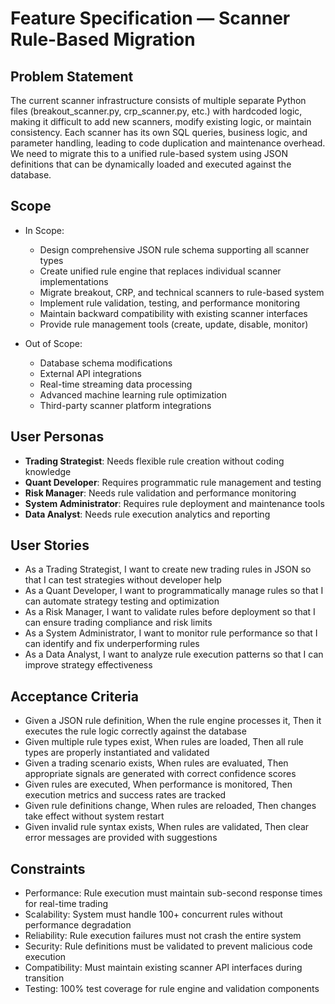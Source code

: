 # Feature Specification — Scanner Rule-Based Migration

## Problem Statement
The current scanner infrastructure consists of multiple separate Python files (breakout_scanner.py, crp_scanner.py, etc.) with hardcoded logic, making it difficult to add new scanners, modify existing logic, or maintain consistency. Each scanner has its own SQL queries, business logic, and parameter handling, leading to code duplication and maintenance overhead. We need to migrate this to a unified rule-based system using JSON definitions that can be dynamically loaded and executed against the database.

## Scope
- In Scope:
  - Design comprehensive JSON rule schema supporting all scanner types
  - Create unified rule engine that replaces individual scanner implementations
  - Migrate breakout, CRP, and technical scanners to rule-based system
  - Implement rule validation, testing, and performance monitoring
  - Maintain backward compatibility with existing scanner interfaces
  - Provide rule management tools (create, update, disable, monitor)

- Out of Scope:
  - Database schema modifications
  - External API integrations
  - Real-time streaming data processing
  - Advanced machine learning rule optimization
  - Third-party scanner platform integrations

## User Personas
- **Trading Strategist**: Needs flexible rule creation without coding knowledge
- **Quant Developer**: Requires programmatic rule management and testing
- **Risk Manager**: Needs rule validation and performance monitoring
- **System Administrator**: Requires rule deployment and maintenance tools
- **Data Analyst**: Needs rule execution analytics and reporting

## User Stories
- As a Trading Strategist, I want to create new trading rules in JSON so that I can test strategies without developer help
- As a Quant Developer, I want to programmatically manage rules so that I can automate strategy testing and optimization
- As a Risk Manager, I want to validate rules before deployment so that I can ensure trading compliance and risk limits
- As a System Administrator, I want to monitor rule performance so that I can identify and fix underperforming rules
- As a Data Analyst, I want to analyze rule execution patterns so that I can improve strategy effectiveness

## Acceptance Criteria
- Given a JSON rule definition, When the rule engine processes it, Then it executes the rule logic correctly against the database
- Given multiple rule types exist, When rules are loaded, Then all rule types are properly instantiated and validated
- Given a trading scenario exists, When rules are evaluated, Then appropriate signals are generated with correct confidence scores
- Given rules are executed, When performance is monitored, Then execution metrics and success rates are tracked
- Given rule definitions change, When rules are reloaded, Then changes take effect without system restart
- Given invalid rule syntax exists, When rules are validated, Then clear error messages are provided with suggestions

## Constraints
- Performance: Rule execution must maintain sub-second response times for real-time trading
- Scalability: System must handle 100+ concurrent rules without performance degradation
- Reliability: Rule execution failures must not crash the entire system
- Security: Rule definitions must be validated to prevent malicious code execution
- Compatibility: Must maintain existing scanner API interfaces during transition
- Testing: 100% test coverage for rule engine and validation components
